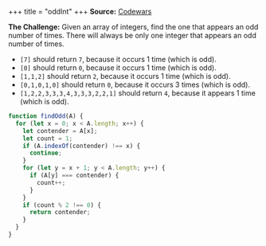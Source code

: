 +++
title = "oddInt"
+++
**Source:** [Codewars](https://www.codewars.com/kata/54da5a58ea159efa38000836)

**The Challenge:** Given an array of integers, find the one that appears an odd number of times. There will always be only one integer that appears an odd number of times.

- `[7]` should return `7`, because it occurs 1 time (which is odd).
- `[0]` should return `0`, because it occurs 1 time (which is odd).
- `[1,1,2]` should return `2`, because it occurs 1 time (which is odd).
- `[0,1,0,1,0]` should return `0`, because it occurs 3 times (which is odd).
- `[1,2,2,3,3,3,4,3,3,3,2,2,1]` should return `4`, because it appears 1 time (which is odd).

```js
function findOdd(A) {
  for (let x = 0; x < A.length; x++) {
    let contender = A[x];
    let count = 1;
    if (A.indexOf(contender) !== x) {
      continue;
    }
    for (let y = x + 1; y < A.length; y++) {
      if (A[y] === contender) {
        count++;
      }
    }
    if (count % 2 !== 0) {
      return contender;
    }
  }
}
```
